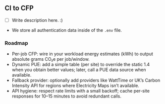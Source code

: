 ## CI to CFP
- [ ] Write description here. :)

- We store all authentication data inside of the `.env` file.

### Roadmap
- Per-job CFP: wire in your workload energy estimates (kWh) to output absolute grams CO₂e per job/window.
- Dynamic PUE: add a simple table (per site) to override the static 1.4 when you obtain better values; later, call a PUE data source when available.
- Fallback provider: optionally add providers like WattTime or UK’s Carbon Intensity API for regions where Electricity Maps isn’t available.
- API hygiene: respect rate limits with a small backoff; cache per-site responses for 10–15 minutes to avoid redundant calls.